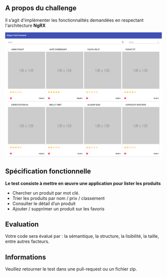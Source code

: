 ## A propos du challenge

Il s’agit d'implémenter les fonctionnalités demandées en respectant l'architecture **NgRX**

![Alt text](Alcyon-Test-Frontend.png?raw=true "Alcyon Test Frontend")

## Spécification fonctionnelle

**Le test consiste à mettre en œuvre une application pour lister les produits**

- Chercher un produit par mot clé.
- Trier les produits par nom / prix / classement
- Consulter le détail d’un produit
- Ajouter / supprimer un produit sur les favoris

## Evaluation
Votre code sera évalué par : la sémantique, la structure, la lisibilité, la taille, entre autres facteurs.

## Informations
Veuillez retourner le test dans une pull-request ou un fichier zip. 
